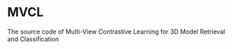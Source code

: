 # MVCL
The source code of Multi-View Contrastive Learning for 3D Model Retrieval and Classification

